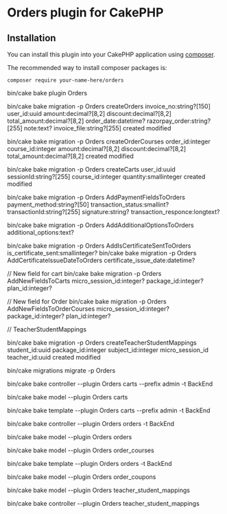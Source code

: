 # Orders plugin for CakePHP

## Installation

You can install this plugin into your CakePHP application using [composer](https://getcomposer.org).

The recommended way to install composer packages is:

```
composer require your-name-here/orders
```

bin/cake bake plugin Orders

bin/cake bake migration -p Orders createOrders invoice_no:string?[150] user_id:uuid amount:decimal?[8,2] discount:decimal?[8,2] total_amount:decimal?[8,2] order_date:datetime? razorpay_order:string?[255] note:text? invoice_file:string?[255] created modified

bin/cake bake migration -p Orders createOrderCourses order_id:integer course_id:integer amount:decimal?[8,2] discount:decimal?[8,2] total_amount:decimal?[8,2] created modified

bin/cake bake migration -p Orders createCarts user_id:uuid sessionId:string?[255] course_id:integer quantity:smallinteger created modified


bin/cake bake migration -p Orders AddPaymentFieldsToOrders payment_method:string?[50] transaction_status:smallint? transactionId:string?[255] signature:string? transaction_responce:longtext?

bin/cake bake migration -p Orders AddAdditionalOptionsToOrders additional_options:text?

bin/cake bake migration -p Orders AddIsCertificateSentToOrders is_certificate_sent:smallinteger?
bin/cake bake migration -p Orders AddCertificateIssueDateToOrders certificate_issue_date:datetime?

// New field for cart
bin/cake bake migration -p Orders AddNewFieldsToCarts micro_session_id:integer? package_id:integer? plan_id:integer?

// New field for Order
bin/cake bake migration -p Orders AddNewFieldsToOrderCourses micro_session_id:integer? package_id:integer? plan_id:integer?

// TeacherStudentMappings

bin/cake bake migration -p Orders createTeacherStudentMappings student_id:uuid package_id:integer  subject_id:integer micro_session_id teacher_id:uuid created modified


bin/cake migrations migrate -p Orders


bin/cake bake controller --plugin Orders carts --prefix admin -t BackEnd

bin/cake bake model --plugin Orders carts

bin/cake bake template --plugin Orders carts --prefix admin -t BackEnd


bin/cake bake controller --plugin Orders orders -t BackEnd

bin/cake bake model --plugin Orders orders

bin/cake bake model --plugin Orders order_courses

bin/cake bake template --plugin Orders orders -t BackEnd


bin/cake bake model --plugin Orders order_coupons

bin/cake bake model --plugin Orders teacher_student_mappings

bin/cake bake controller --plugin Orders teacher_student_mappings


